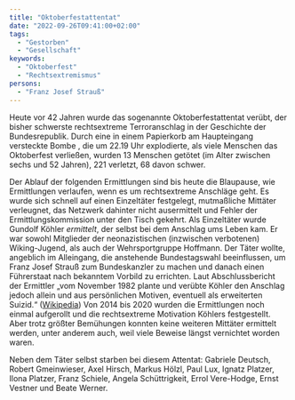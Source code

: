 ```yaml
---
title: "Oktoberfestattentat"
date: "2022-09-26T09:41:00+02:00"
tags:
  - "Gestorben"
  - "Gesellschaft"
keywords:
  - "Oktoberfest"
  - "Rechtsextremismus"
persons:
  - "Franz Josef Strauß"
---
```


Heute vor 42 Jahren wurde das sogenannte Oktoberfestattentat verübt, der bisher schwerste rechtsextreme Terroranschlag in der Geschichte der Bundesrepublik. Durch eine in einem Papierkorb am Haupteingang versteckte Bombe , die um 22.19 Uhr explodierte, als viele Menschen das Oktoberfest verließen, wurden 13 Menschen getötet (im Alter zwischen sechs und 52 Jahren), 221 verletzt, 68 davon schwer.

Der Ablauf der folgenden Ermittlungen sind bis heute die Blaupause, wie Ermittlungen verlaufen, wenn es um rechtsextreme Anschläge geht. Es wurde sich schnell auf einen Einzeltäter festgelegt, mutmaßliche Mittäter verleugnet, das Netzwerk dahinter nicht ausermittelt und Fehler der Ermittlungskommission unter den Tisch gekehrt. Als Einzeltäter wurde Gundolf Köhler _ermittelt_, der selbst bei dem Anschlag ums Leben kam. Er war sowohl Mitglieder der neonazistischen (inzwischen verbotenen) Wiking-Jugend, als auch der Wehrsportgruppe Hoffmann. Der Täter wollte, angeblich im Alleingang, die anstehende Bundestagswahl beeinflussen, um Franz Josef Strauß zum Bundeskanzler zu machen und danach einen Führerstaat nach bekanntem Vorbild zu errichten. Laut Abschlussbericht der Ermittler „vom November 1982 plante und verübte Köhler den Anschlag jedoch allein und aus persönlichen Motiven, eventuell als erweiterten Suizid.“ ([Wikipedia](https://de.wikipedia.org/wiki/Oktoberfestattentat)) Von 2014 bis 2020 wurden die Ermittlungen noch einmal aufgerollt und die rechtsextreme Motivation Köhlers festgestellt. Aber trotz größter Bemühungen konnten keine weiteren Mittäter ermittelt werden, unter anderem auch, weil viele Beweise längst vernichtet worden waren.

Neben dem Täter selbst starben bei diesem Attentat:  Gabriele Deutsch, Robert Gmeinwieser, Axel Hirsch, Markus Hölzl, Paul Lux, Ignatz Platzer, Ilona Platzer, Franz Schiele, Angela Schüttrigkeit, Errol Vere-Hodge, Ernst Vestner und Beate Werner.
